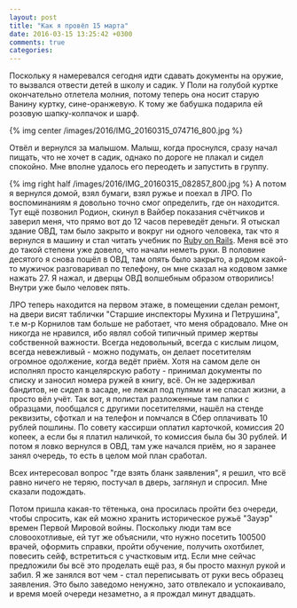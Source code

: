 ```yaml
---
layout: post
title: "Как я провёл 15 марта"
date: 2016-03-15 13:25:42 +0300
comments: true
categories: 
---
```

Поскольку я намеревался сегодня идти сдавать документы на оружие, то вызвался отвести детей в школу и садик. У Поли на голубой куртке окончательно отлетела молния, потому теперь она носит старую Ванину куртку, сине-оранжевую. К тому же бабушка подарила ей розовую шапку-колпачок и шарф.

{% img center /images/2016/IMG_20160315_074716_800.jpg %}

Отвёл и вернулся за малышом. Малыш, когда проснулся, сразу начал пищать, что не хочет в садик, однако по дороге не плакал и сидел спокойно. Мне вполне удалось его переодеть и запустить в группу.

{% img right half /images/2016/IMG_20160315_082857_800.jpg %} А потом я вернулся домой, взял бумаги, взял ружье и поехал в ЛРО. По воспоминаниям я довольно точно смог определить, где он находится. Тут ещё позвонил Родион, скинул в Вайбер показания счётчиков и заверил меня, что прямо вот до 12 часов переведёт деньги. Я отыскал здание ОВД, там было закрыто и вокруг ни одного человека, так что я вернулся в машину и стал читать учебник по [Ruby on Rails](http://www.tutorialspoint.com/ruby-on-rails/rails-layouts.htm). Меня всё это до такой степени уже довело, что начали неметь руки. В половине десятого я снова пошёл в ОВД, там опять было закрыто, а рядом какой-то мужичок разговаривал по телефону, он мне сказал на кодовом замке нажать 27. Я нажал, и дверцы ОВД волшебным образом отворились! Внутри уже было человек пять. 

ЛРО теперь находится на первом этаже, в помещении сделан ремонт, на двери висят таблички "Старшие инспекторы Мухина и Петрушина", т.е м-р Корнилов там больше не работает, что меня обрадовало. Мне он никогда не нравился, ибо являл собой типичный пример жертвы собственной важности. Всегда недовольный, всегда с кислым лицом, всегда невежливый - можно подумать, он делает посетителям огромное одолжение, когда ведёт приём. Хотя на самом деле он исполнял просто канцелярскую работу - принимал документы по списку и заносил номера ружей в книгу, всё. Он не задерживал бандитов, не сидел в засаде, не лежал под пулями и не спасал жизни, а просто вёл учёт. Так вот, я полистал разложенные там папки с образцами, пообщался с другими посетителями, нашёл на стенде реквизиты, сфоткал и на телефон и помчался в Сбер оплачивать 10 рублей пошлины. По совету кассирши оплатил карточкой, комиссия 20 копеек, а если бы я платил наличкой, то комиссия была бы 30 рублей. И потом я ловко вернулся в ОВД, там уже начался приём, но я заранее занял очередь, то есть в целом мой план сработал. 

Всех интересовал вопрос "где взять бланк заявления", я решил, что всё равно ничего не теряю, постучал в дверь, заглянул и спросил. Мне сказали подождать.

Потом пришла какая-то тётенька, она просилась пройти без очереди, чтобы спросить, как ей можно хранить историческое ружьё "Зауэр" времен Первой Мировой войны. Поскольку люди там все словоохотливые, ей тут же объяснили, что нужно посетить 100500 врачей, оформить справки, пройти обучение, получить охотбилет, повесить сейф, встретиться с участковым итд. Если мне сейчас предложили бы всё это проделать ещё раз, я бы просто махнул рукой и забил. Я же занялся вот чем - стал переписывать от руки весь образец заявления. Это было заведомо ненужно, зато отвлекало и успокаивало, и время моей очереди незаметно, а я прождал минут двадцать.
